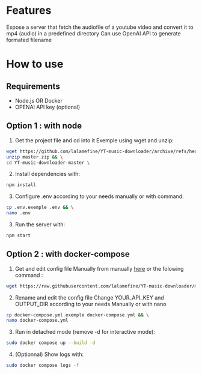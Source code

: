 # Features
Expose a server that fetch the audiofile of a youtube video and convert it to mp4 (audio) in a predefined directory
Can use OpenAI API to generate formated filename
# How to use
## Requirements
- Node.js OR Docker
- OPENAI API key (optional)
## Option 1 : with node
1. Get the project file and cd into it
Exemple using wget and unzip: 
```bash
wget https://github.com/lalamefine/YT-music-downloader/archive/refs/heads/master.zip && \
unzip master.zip && \
cd YT-music-downloader-master \
```
2. Install dependencies with:
```bash
npm install
```
3. Configure .env according to your needs manually or with command:
```bash
cp .env.exemple .env && \
nano .env
```
3. Run the server with: 
```bash
npm start
```

## Option 2 : with docker-compose
1. Get and edit config file
Manually from manually [here](https://raw.githubusercontent.com/lalamefine/YT-music-downloader/master/docker-compose.yml.exemple) or the folowing command :
```bash
wget https://raw.githubusercontent.com/lalamefine/YT-music-downloader/master/docker-compose.yml.exemple 
```
2. Rename and edit the config file
Change YOUR_API_KEY and OUTPUT_DIR according to your needs
Manually or with nano
```bash
cp docker-compose.yml.exemple docker-compose.yml && \
nano docker-compose.yml
```
3. Run in detached mode (remove -d for interactive mode):
```bash
sudo docker compose up --build -d 
```

4. (Optionnal) Show logs with:
```bash
sudo docker compose logs -f
```